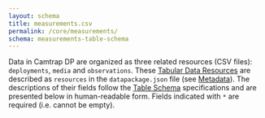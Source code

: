 ```yaml
---
layout: schema
title: measurements.csv
permalink: /core/measurements/
schema: measurements-table-schema
---
```


Data in Camtrap DP are organized as three related resources (CSV files): `deployments`, `media` and `observations`. These [Tabular Data Resources](https://specs.frictionlessdata.io/tabular-data-resource/) are described as `resources` in the `datapackage.json` file (see [Metadata](../metadata)). The descriptions of their fields follow the [Table Schema](https://specs.frictionlessdata.io/table-schema/) specifications and are presented below in human-readable form. Fields indicated with `*` are required (i.e. cannot be empty).
